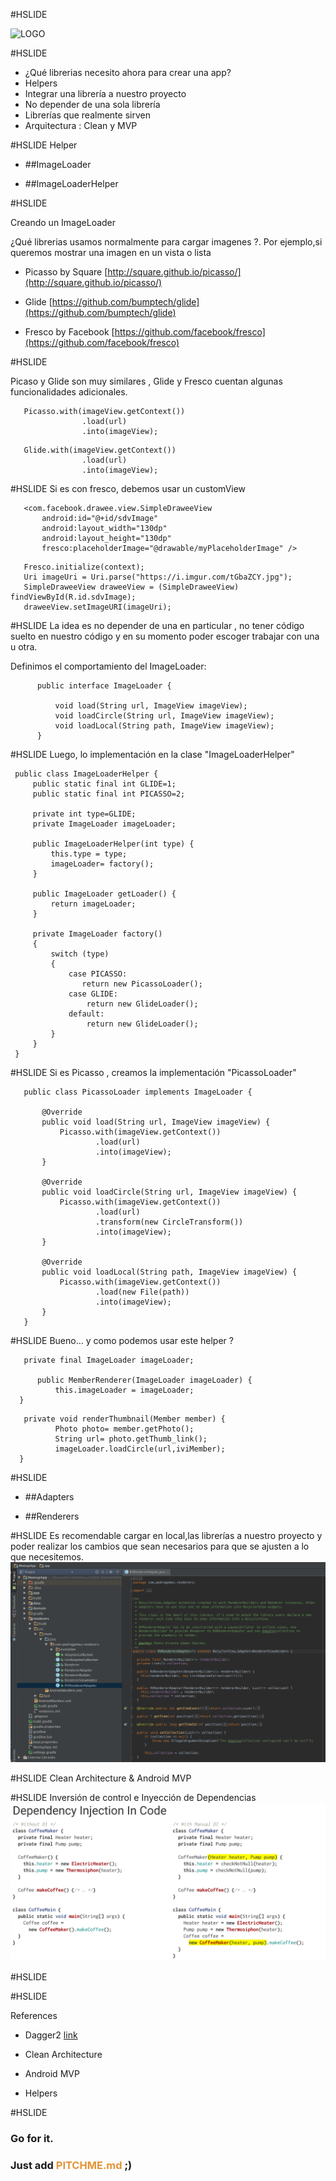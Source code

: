 #HSLIDE
<!-- .slide: data-autoslide="10000" -->

![LOGO](https://d1z75bzl1vljy2.cloudfront.net/img/gp-logo.png)

#HSLIDE

- ¿Qué librerias necesito ahora para crear una app?
- Helpers
- Integrar una librería a nuestro proyecto
- No depender de una sola librería
- Librerías que realmente sirven
- Arquitectura : Clean y MVP

#HSLIDE
 Helper
 
 - ##ImageLoader
 
 - ##ImageLoaderHelper
 
#HSLIDE

 Creando un ImageLoader 

¿Qué librerias usamos normalmente para cargar imagenes ?. Por ejemplo,si queremos mostrar una imagen en un vista o lista 

- Picasso by Square [http://square.github.io/picasso/](http://square.github.io/picasso/)

- Glide [https://github.com/bumptech/glide](https://github.com/bumptech/glide)

- Fresco by Facebook [https://github.com/facebook/fresco](https://github.com/facebook/fresco)

#HSLIDE

Picaso y Glide son muy similares , Glide y Fresco cuentan algunas  funcionalidades adicionales.

```
   Picasso.with(imageView.getContext())
                .load(url)
                .into(imageView);
```

```
   Glide.with(imageView.getContext())
                .load(url)
                .into(imageView);
```

#HSLIDE
Si es con fresco, debemos usar un customView
```
   <com.facebook.drawee.view.SimpleDraweeView
       android:id="@+id/sdvImage"
       android:layout_width="130dp"
       android:layout_height="130dp"
       fresco:placeholderImage="@drawable/myPlaceholderImage" />
```

```
   Fresco.initialize(context);
   Uri imageUri = Uri.parse("https://i.imgur.com/tGbaZCY.jpg");
   SimpleDraweeView draweeView = (SimpleDraweeView) findViewById(R.id.sdvImage);
   draweeView.setImageURI(imageUri);
```

#HSLIDE
La idea es no depender de una en particular , no tener código suelto en nuestro código y en su momento poder escoger trabajar con una u otra.

Definimos el comportamiento del ImageLoader:

```
      public interface ImageLoader {

          void load(String url, ImageView imageView);
          void loadCircle(String url, ImageView imageView);
          void loadLocal(String path, ImageView imageView);
      }
```

#HSLIDE
 Luego, lo implementación en la clase "ImageLoaderHelper"
 
```
 public class ImageLoaderHelper {
     public static final int GLIDE=1;
     public static final int PICASSO=2;

     private int type=GLIDE;
     private ImageLoader imageLoader;

     public ImageLoaderHelper(int type) {
         this.type = type;
         imageLoader= factory();
     }

     public ImageLoader getLoader() {
         return imageLoader;
     }

     private ImageLoader factory()
     {
         switch (type)
         {
             case PICASSO:
                return new PicassoLoader();
             case GLIDE:
                 return new GlideLoader();
             default:
                 return new GlideLoader();
         }
     }
 }
```
#HSLIDE
Si es Picasso , creamos la implementación "PicassoLoader"
```
   public class PicassoLoader implements ImageLoader {

       @Override
       public void load(String url, ImageView imageView) {
           Picasso.with(imageView.getContext())
                   .load(url)
                   .into(imageView);
       }

       @Override
       public void loadCircle(String url, ImageView imageView) {
           Picasso.with(imageView.getContext())
                   .load(url)
                   .transform(new CircleTransform())
                   .into(imageView);
       }

       @Override
       public void loadLocal(String path, ImageView imageView) {
           Picasso.with(imageView.getContext())
                   .load(new File(path))
                   .into(imageView);
       }
   }
```
#HSLIDE
Bueno... y como podemos usar este helper ?
```
   private final ImageLoader imageLoader;

      public MemberRenderer(ImageLoader imageLoader) {
          this.imageLoader = imageLoader;
  }
```

```
   private void renderThumbnail(Member member) {
          Photo photo= member.getPhoto();
          String url= photo.getThumb_link();
          imageLoader.loadCircle(url,iviMember);
  }
```

#HSLIDE

  - ##Adapters
        
  - ##Renderers 

#HSLIDE
Es recomendable cargar en local,las librerías a nuestro proyecto  y poder realizar los cambios que sean necesarios para que se ajusten a lo que necesitemos.
 ![LOGO](https://raw.githubusercontent.com/emedinaa/android-without-libraries/master/renderers.png)
 
#HSLIDE
Clean Architecture & Android MVP

#HSLIDE
Inversión de control e Inyección de Dependencias
![DI](https://raw.githubusercontent.com/emedinaa/android-without-libraries/master/dependency_inject.png)

#HSLIDE
<!-- .slide: data-autoslide="8000" -->

#HSLIDE

References 

- Dagger2 [link](https://docs.google.com/presentation/d/1fby5VeGU9CN8zjw4lAb2QPPsKRxx6mSwCe9q7ECNSJQ/pub?start=false&loop=false&delayms=3000#slide=id.p)

- Clean Architecture

- Android MVP

- Helpers

#HSLIDE

### Go for it.
### Just add <span style="color: #e49436; text-transform: none">PITCHME.md</span> ;)

